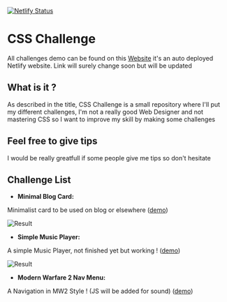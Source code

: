 [![Netlify Status](https://api.netlify.com/api/v1/badges/d1e4a597-8b33-4494-8271-af5fcfc23e9b/deploy-status)](https://app.netlify.com/sites/unique-biscochitos-0140ff/deploys)
# CSS Challenge
All challenges demo can be found on this [Website](http://css.sebastien-abg.fr) it's an auto deployed Netlify website. Link will surely change soon but will be updated

## What is it ?
As described in the title, CSS Challenge is a small repository where I'll put my different challenges, I'm not a really good Web Designer and not mastering CSS so I want to improve my skill by making some challenges

## Feel free to give tips
I would be really greatfull if some people give me tips so don't hesitate

## Challenge List

- **Minimal Blog Card:**

Minimalist card to be used on blog or elsewhere ([demo](http://css.sebastien-abg.fr/card/))

![Result](https://i.ibb.co/PYG8NyN/blog-card.png)

- **Simple Music Player:**

A simple Music Player, not finished yet but working ! ([demo](http://css.sebastien-abg.fr/music%20player/))

![Result](https://unique-biscochitos-0140ff.netlify.app/music%20player/Assets/musicplayer.png)

- **Modern Warfare 2 Nav Menu:**

A Navigation in MW2 Style ! (JS will be added for sound) ([demo](http://css.sebastien-abg.fr/mwmenu/))

